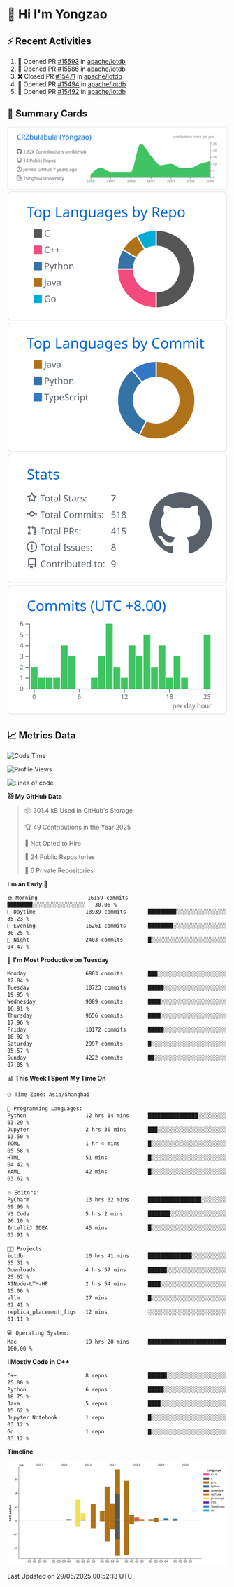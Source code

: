 # 👋 Hi I'm Yongzao

## ⚡ Recent Activities
<!--START_SECTION:activity-->
1. 💪 Opened PR [#15593](https://github.com/apache/iotdb/pull/15593) in [apache/iotdb](https://github.com/apache/iotdb)
2. 💪 Opened PR [#15586](https://github.com/apache/iotdb/pull/15586) in [apache/iotdb](https://github.com/apache/iotdb)
3. ❌ Closed PR [#15471](https://github.com/apache/iotdb/pull/15471) in [apache/iotdb](https://github.com/apache/iotdb)
4. 💪 Opened PR [#15494](https://github.com/apache/iotdb/pull/15494) in [apache/iotdb](https://github.com/apache/iotdb)
5. 💪 Opened PR [#15492](https://github.com/apache/iotdb/pull/15492) in [apache/iotdb](https://github.com/apache/iotdb)
<!--END_SECTION:activity-->

## 🎑 Summary Cards

[![](https://raw.githubusercontent.com/CRZbulabula/CRZbulabula/main/profile-summary-card-output/github/0-profile-details.svg)](https://github.com/vn7n24fzkq/github-profile-summary-cards)
[![](https://raw.githubusercontent.com/CRZbulabula/CRZbulabula/main/profile-summary-card-output/github/1-repos-per-language.svg)](https://github.com/vn7n24fzkq/github-profile-summary-cards) [![](https://raw.githubusercontent.com/CRZbulabula/CRZbulabula/main/profile-summary-card-output/github/2-most-commit-language.svg)](https://github.com/vn7n24fzkq/github-profile-summary-cards)
[![](https://raw.githubusercontent.com/CRZbulabula/CRZbulabula/main/profile-summary-card-output/github/3-stats.svg)](https://github.com/vn7n24fzkq/github-profile-summary-cards) [![](https://raw.githubusercontent.com/CRZbulabula/CRZbulabula/main/profile-summary-card-output/github/4-productive-time.svg)](https://github.com/vn7n24fzkq/github-profile-summary-cards)

## 📈 Metrics Data

<!--START_SECTION:waka-->
![Code Time](http://img.shields.io/badge/Code%20Time-887%20hrs%2017%20mins-blue)

![Profile Views](http://img.shields.io/badge/Profile%20Views-0-blue)

![Lines of code](https://img.shields.io/badge/From%20Hello%20World%20I%27ve%20Written-31.3%20million%20lines%20of%20code-blue)

**🐱 My GitHub Data** 

> 📦 301.4 kB Used in GitHub's Storage 
 > 
> 🏆 49 Contributions in the Year 2025
 > 
> 🚫 Not Opted to Hire
 > 
> 📜 24 Public Repositories 
 > 
> 🔑 6 Private Repositories 
 > 
**I'm an Early 🐤** 

```text
🌞 Morning                16159 commits       ████████░░░░░░░░░░░░░░░░░   30.06 % 
🌆 Daytime                18939 commits       █████████░░░░░░░░░░░░░░░░   35.23 % 
🌃 Evening                16261 commits       ████████░░░░░░░░░░░░░░░░░   30.25 % 
🌙 Night                  2403 commits        █░░░░░░░░░░░░░░░░░░░░░░░░   04.47 % 
```
📅 **I'm Most Productive on Tuesday** 

```text
Monday                   6903 commits        ███░░░░░░░░░░░░░░░░░░░░░░   12.84 % 
Tuesday                  10723 commits       █████░░░░░░░░░░░░░░░░░░░░   19.95 % 
Wednesday                9089 commits        ████░░░░░░░░░░░░░░░░░░░░░   16.91 % 
Thursday                 9656 commits        ████░░░░░░░░░░░░░░░░░░░░░   17.96 % 
Friday                   10172 commits       █████░░░░░░░░░░░░░░░░░░░░   18.92 % 
Saturday                 2997 commits        █░░░░░░░░░░░░░░░░░░░░░░░░   05.57 % 
Sunday                   4222 commits        ██░░░░░░░░░░░░░░░░░░░░░░░   07.85 % 
```


📊 **This Week I Spent My Time On** 

```text
🕑︎ Time Zone: Asia/Shanghai

💬 Programming Languages: 
Python                   12 hrs 14 mins      ████████████████░░░░░░░░░   63.29 % 
Jupyter                  2 hrs 36 mins       ███░░░░░░░░░░░░░░░░░░░░░░   13.50 % 
TOML                     1 hr 4 mins         █░░░░░░░░░░░░░░░░░░░░░░░░   05.58 % 
HTML                     51 mins             █░░░░░░░░░░░░░░░░░░░░░░░░   04.42 % 
YAML                     42 mins             █░░░░░░░░░░░░░░░░░░░░░░░░   03.62 % 

🔥 Editors: 
PyCharm                  13 hrs 32 mins      █████████████████░░░░░░░░   69.99 % 
VS Code                  5 hrs 2 mins        ███████░░░░░░░░░░░░░░░░░░   26.10 % 
IntelliJ IDEA            45 mins             █░░░░░░░░░░░░░░░░░░░░░░░░   03.91 % 

🐱‍💻 Projects: 
iotdb                    10 hrs 41 mins      ██████████████░░░░░░░░░░░   55.31 % 
Downloads                4 hrs 57 mins       ██████░░░░░░░░░░░░░░░░░░░   25.62 % 
AINode-LTM-HF            2 hrs 54 mins       ████░░░░░░░░░░░░░░░░░░░░░   15.06 % 
vllm                     27 mins             █░░░░░░░░░░░░░░░░░░░░░░░░   02.41 % 
replica_placement_figs   12 mins             ░░░░░░░░░░░░░░░░░░░░░░░░░   01.11 % 

💻 Operating System: 
Mac                      19 hrs 20 mins      █████████████████████████   100.00 % 
```

**I Mostly Code in C++** 

```text
C++                      8 repos             ██████░░░░░░░░░░░░░░░░░░░   25.00 % 
Python                   6 repos             █████░░░░░░░░░░░░░░░░░░░░   18.75 % 
Java                     5 repos             ████░░░░░░░░░░░░░░░░░░░░░   15.62 % 
Jupyter Notebook         1 repo              █░░░░░░░░░░░░░░░░░░░░░░░░   03.12 % 
Go                       1 repo              █░░░░░░░░░░░░░░░░░░░░░░░░   03.12 % 
```



**Timeline**

![Lines of Code chart](https://raw.githubusercontent.com/CRZbulabula/CRZbulabula/main/assets/bar_graph.png)


 Last Updated on 29/05/2025 00:52:13 UTC
<!--END_SECTION:waka-->

